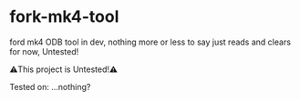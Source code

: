 # fork-mk4-tool

ford mk4 ODB tool in dev, nothing more or less to say just reads and clears for now, Untested!

⚠️This project is Untested!⚠️

Tested on:
...nothing?